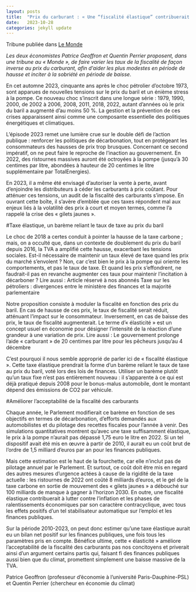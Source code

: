 ```yaml
---
layout: posts
title:  "Prix du carburant : « Une “fiscalité élastique” contribuerait à lutter contre l’inflation et les phases de ralentissements économiques »"
date:   2023-10-28
categories: jekyll update
---
```



Tribune publiée dans [Le Monde]( 
https://www.lemonde.fr/idees/article/2023/10/28/prix-du-carburant-une-fiscalite-elastique-contribuerait-a-lutter-contre-l-inflation-et-les-phases-de-ralentissements-economiques_6196972_3232.html)


*Les deux économistes Patrice Geoffron et Quentin Perrier proposent, dans une tribune au « Monde », de faire varier les taux de la fiscalité de façon inverse au prix du carburant, afin d’aider les plus modestes en période de hausse et inciter à la sobriété en période de baisse.*


En cet automne 2023, cinquante ans après le choc pétrolier d’octobre 1973, sont apparues de nouvelles tensions sur le prix du baril et un énième stress à la pompe. Ce nouveau choc s’inscrit dans une longue série : 1979, 1990, 2000, de 2002 à 2006, 2008, 2011, 2018, 2022, autant d’années où le prix du baril a augmenté d’au moins 50 %. La gestion et la prévention de ces crises apparaissent ainsi comme une composante essentielle des politiques énergétiques et climatiques.

L’épisode 2023 remet une lumière crue sur le double défi de l’action publique : renforcer les politiques de décarbonation, tout en protégeant les consommateurs des hausses de prix trop brusques. Concernant ce second impératif, on ne peut faire le reproche de l’inaction au gouvernement. En 2022, des ristournes massives auront été octroyées à la pompe (jusqu’à 30 centimes par litre, abondées à hauteur de 20 centimes le litre supplémentaire par TotalEnergies).

En 2023, il a même été envisagé d’autoriser la vente à perte, avant d’enjoindre les distributeurs à céder les carburants à prix coûtant. Pour atténuer ces tensions, un audit de la fiscalité des carburants s’impose. En ouvrant cette boîte, il s’avère d’emblée que ces taxes répondent mal aux enjeux liés à la volatilité des prix à court et moyen termes, comme l’a rappelé la crise des « gilets jaunes ».

#Taxe élastique, un barème reliant le taux de taxe au prix du baril

Le choc de 2018 a certes conduit à pointer la hausse de la taxe carbone ; mais, on a occulté que, dans un contexte de doublement du prix du baril depuis 2016, la TVA a amplifié cette hausse, exacerbant les tensions sociales. Est-il nécessaire de maintenir un taux élevé de taxe quand les prix du marché s’envolent ? Non, car c’est bien le prix à la pompe qui oriente les comportements, et pas le taux de taxe. Et quand les prix s’effondrent, ne faudrait-il pas en revanche augmenter ces taux pour maintenir l’incitation à décarboner ?
Lire aussi : Article réservé à nos abonnés Taxe sur les pétroliers : divergences entre le ministère des finances et la majorité parlementaire

Notre proposition consiste à moduler la fiscalité en fonction des prix du baril. En cas de hausse de ces prix, le taux de fiscalité serait réduit, atténuant l’impact sur le consommateur. Inversement, en cas de baisse des prix, le taux de fiscalité augmenterait. Le terme d’« élasticité » est un concept usuel en économie pour désigner l’intensité de la réaction d’une grandeur à une variation de prix.
Lire aussi : Le gouvernement prolonge l’aide « carburant » de 20 centimes par litre pour les pêcheurs jusqu’au 4 décembre

C’est pourquoi il nous semble approprié de parler ici de « fiscalité élastique ». Cette taxe élastique prendrait la forme d’un barème reliant le taux de taxe au prix du baril, voté lors des lois de finances. Utiliser un barème plutôt qu’un taux fixe n’est pas entièrement nouveau : il s’apparente à ce qui est déjà pratiqué depuis 2008 pour le bonus-malus automobile, dont le montant dépend des émissions de CO2 par véhicule.

#Améliorer l’acceptabilité de la fiscalité des carburants

Chaque année, le Parlement modifierait ce barème en fonction de ses objectifs en termes de décarbonation, d’efforts demandés aux automobilistes et du pilotage des recettes fiscales pour l’année à venir. Des simulations quantitatives montrent qu’avec une taxe suffisamment élastique, le prix à la pompe n’aurait pas dépassé 1,75 euro le litre en 2022. Si un tel dispositif avait été mis en œuvre à partir de 2010, il aurait eu un coût brut de l’ordre de 1,5 milliard d’euros par an pour les finances publiques.

Mais cette estimation est le haut de la fourchette, car elle n’inclut pas de pilotage annuel par le Parlement. Et surtout, ce coût doit être mis en regard des autres mesures d’urgence actées à cause de la rigidité de la taxe actuelle : les ristournes de 2022 ont coûté 8 milliards d’euros, et le gel de la taxe carbone en sortie de mouvement des « gilets jaunes » a débouché sur 100 milliards de manque à gagner à l’horizon 2030. En outre, une fiscalité élastique contribuerait à lutter contre l’inflation et les phases de ralentissements économiques par son caractère contracyclique, avec tous les effets positifs d’un tel stabilisateur automatique sur l’emploi et les finances publiques.

Sur la période 2010-2023, on peut donc estimer qu’une taxe élastique aurait eu un bilan net positif sur les finances publiques, une fois tous les paramètres pris en compte. Bénéfice ultime, cette « élasticité » améliore l’acceptabilité de la fiscalité des carburants pas nos concitoyens et priverait ainsi d’un argument certains partis qui, faisant fi des finances publiques aussi bien que du climat, promettent simplement une baisse massive de la TVA.



Patrice Geoffron (professeur d’économie à l’université Paris-Dauphine-PSL) et Quentin Perrier (chercheur en économie du climat)
